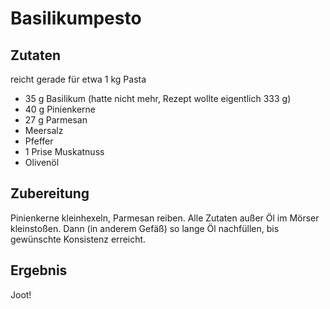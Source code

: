 # Basilikumpesto

## Zutaten

reicht gerade für etwa 1 kg Pasta

- 35 g Basilikum (hatte nicht mehr, Rezept wollte eigentlich 333 g)
- 40 g Pinienkerne
- 27 g Parmesan
- Meersalz
- Pfeffer
- 1 Prise Muskatnuss
- Olivenöl

## Zubereitung

Pinienkerne kleinhexeln, Parmesan reiben. Alle Zutaten außer Öl im Mörser kleinstoßen. Dann (in anderem Gefäß) so lange Öl nachfüllen, bis gewünschte Konsistenz erreicht.

## Ergebnis

Joot!
